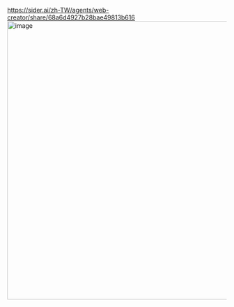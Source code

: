 https://sider.ai/zh-TW/agents/web-creator/share/68a6d4927b28bae49813b616
<img width="640"  alt="image" src="https://github.com/user-attachments/assets/7cfde428-863f-40d0-8729-cd831b352428" />

